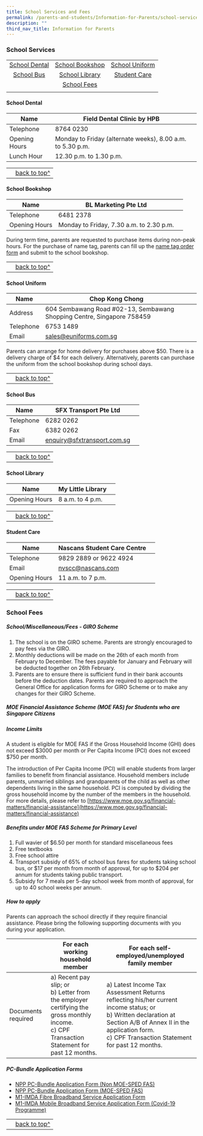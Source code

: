 ```yaml
---
title: School Services and Fees
permalink: /parents-and-students/Information-for-Parents/school-services-and-fees/
description: ""
third_nav_title: Information for Parents
---
```

### School Services

||||
|:---:|:---:|:---:|
| <a href="#dental">School Dental</a> | <a href="#bookshop">School Bookshop<a> | <a href="#uniform">School Uniform</a> |
| <a href="#bus">School Bus</a> | <a href="#library">School Library</a> | <a href="#student">Student Care</a> |
| | <a href="#fees">School Fees</a>  |  |
|  |  | |

	
	
#### School Dental <a name="dental"></a>


	
| Name | Field Dental Clinic by HPB |  |
| -------- | -------- | -------- |
| Telephone | 8764 0230 |    |
| Opening Hours  | Monday to Friday (alternate weeks), 8.00 a.m. to 5.30 p.m.     |    |
| Lunch Hour | 12.30 p.m. to 1.30 p.m.

	
|||
|:---:|---:|
||<a href="#top">back to top^</a>|	
	
	
#### School Bookshop<a name="bookshop"></a> 


| Name | BL Marketing Pte Ltd | |
| -------- | -------- | -------- |
| Telephone  | 6481 2378  | |
| Opening Hours | Monday to Friday, 7.30 a.m. to 2.30 p.m.


During term time, parents are requested to purchase items during non-peak hours. For the purchase of name tag, parents can fill up the [name tag order form](/files/nametag%20order.pdf) and submit to the school bookshop.

	
|||
|:---:|---:|
||<a href="#top">back to top^</a>|		
	
	
#### School Uniform<a name="uniform"></a>


| Name | Chop Kong Chong | |
| -------- | -------- | -------- |
| Address | 604 Sembawang Road #02-13, Sembawang Shopping Centre, Singapore 758459 | |
| Telephone | 6753 1489 | |
| Email | sales@euniforms.com.sg| |

Parents can arrange for home delivery for purchases above $50. There is a delivery charge of $4 for each delivery. Alternatively, parents can purchase the uniform from the school bookshop during school days.

	
|||
|:---:|---:|
||<a href="#top">back to top^</a>|		
	
	
#### School Bus<a name="bus"></a>


| Name | SFX Transport Pte Ltd | |
| -------- | -------- | -------- |
| Telephone | 6282 0262 | |
| Fax | 6382 0262 | |
| Email | enquiry@sfxtransport.com.sg | |

	
|||
|:---:|---:|
||<a href="#top">back to top^</a>|		
	
	
#### School Library<a name="library"></a>



| Name | My Little Library | |
| -------- | -------- | -------- |
| Opening Hours  | 8 a.m. to 4 p.m. | |

	
|||
|:---:|---:|
||<a href="#top">back to top^</a>|		
	
	
#### Student Care<a name="student"></a> 


| Name | Nascans Student Care Centre | |
| -------- | -------- | -------- |
| Telephone  | 9829 2889 or 9622 4924  | |
| Email | nvscc@nascans.com | |
| Opening Hours | 11 a.m. to 7 p.m.

	
|||
|:---:|---:|
||<a href="#top">back to top^</a>|		
	
	
### School Fees<a name="fees"></a>
##### School/Miscellaneous/Fees - GIRO Scheme
1. The school is on the GIRO scheme. Parents are strongly encouraged to pay fees via the GIRO.
2. Monthly deductions will be made on the 26th of each month from February to December. The fees payable for January and February will be deducted together on 26th February.
3. Parents are to ensure there is sufficient fund in their bank accounts before the deduction dates. Parents are required to approach the General Office for application forms for GIRO Scheme or to make any changes for their GIRO Scheme.

##### MOE Financial Assistance Scheme (MOE FAS) for Students who are Singapore Citizens
##### Income Limits

A student is eligible for MOE FAS if the Gross Household Income (GHI) does not exceed $3000 per month or Per Capita Income (PCI) does not exceed $750 per month.

The introduction of Per Capita Income (PCI) will enable students from larger families to benefit from financial assistance. Household members include parents, unmarried siblings and grandparents of the child as well as other dependents living in the same household. PCI is computed by dividing the gross household income by the number of the members in the household. For more details, please refer to [https://www.moe.gov.sg/financial-matters/financial-assistance](https://www.moe.gov.sg/financial-matters/financial-assistance)

##### Benefits under MOE FAS Scheme for Primary Level
1. Full wavier of $6.50 per month for standard miscellaneous fees
2. Free textbooks
3. Free school attire
4. Transport subsidy of 65% of school bus fares for students taking school bus, or $17 per month from month of approval, for up to $204 per annum for students taking public transport.
5. Subsidy for 7 meals per 5-day school week from month of approval, for up to 40 school weeks per annum.

##### How to apply

Parents can  approach the school directly if they require financial assistance. Please bring the following supporting documents with you during your application.


| | For each working household member | For each self-employed/unemployed family member |
| -------- | -------- | -------- |
| Documents required | a) Recent pay slip; or <br> b) Letter from the employer certifying the gross monthly income. <br> c) CPF Transaction Statement for past 12 months. | a) Latest Income Tax Assessment Returns reflecting his/her current income status; or <br> b) Written declaration at Section A/B of Annex II in the application form. <br> c) CPF Transaction Statement for past 12 months.     |


##### PC-Bundle Application Forms
* [NPP PC-Bundle Application Form (Non MOE-SPED FAS)](/files/NPP%20PC-Bundle%20Application%20Form%20(Non%20MOE-SPED%20FAS).pdf)
* [NPP PC-Bundle Application Form (MOE-SPED FAS)](/files/NPP%20PC-Bundle%20Application%20Form%20(MOE-SPED%20FAS).pdf)
* [M1-IMDA Fibre Broadband Service Application Form](/files/M1-IMDA%20Fibre%20Broadband%20Service%20Application%20Form.pdf)
* [M1-IMDA Mobile Broadband Service Application Form (Covid-19 Programme)](/files/M1-IMDA%20Mobile%20Broadband%20Service%20Application%20Form%20(Covid-19%20Programme).pdf)
	
	
|||
|:---:|---:|
||<a href="#top">back to top^</a>|		